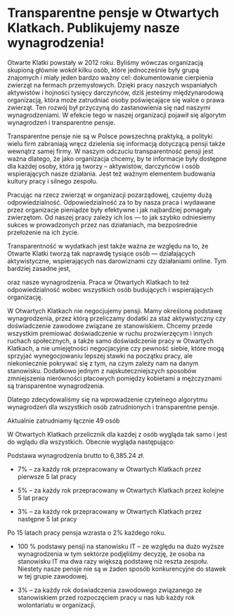 # Transparentne pensje w Otwartych Klatkach. Publikujemy nasze wynagrodzenia!

Otwarte Klatki powstały w 2012 roku. Byliśmy wówczas organizacją skupioną głównie wokół kilku osób, które jednocześnie były grupą znajomych i miały jeden bardzo ważny cel: dokumentowanie cierpienia zwierząt na fermach przemysłowych. Dzięki pracy naszych wspaniałych aktywistów i hojności tysięcy darczyńców, dziś jesteśmy międzynarodową organizacją, która może zatrudniać osoby poświęcające się walce o prawa zwierząt. Ten rozwój był przyczyną do zastanowienia się nad naszymi wynagrodzeniami. W efekcie tego w naszej organizacji pojawił się algorytm wynagrodzeń i transparentne pensje. 

Transparentne pensje nie są w Polsce powszechną praktyką, a polityki wielu firm zabraniają wręcz dzielenia się informacją dotyczącą pensji także wewnątrz samej firmy. W naszym odczuciu transparentność pensji jest ważna dlatego, że jako organizacja chcemy, by te informacje były dostępne dla każdej osoby, która ją tworzy – aktywistów, darczyńców i osób wspierających nasze działania. Jest też ważnym elementem budowania kultury pracy i silnego zespołu.

Pracując na rzecz zwierząt w organizacji pozarządowej, czujemy dużą odpowiedzialność. Odpowiedzialność za to by nasza praca i wydawane przez organizacje pieniądze były efektywne i jak najbardziej pomagały zwierzętom. Od naszej pracy zależy ich los — to jak szybko odniesiemy sukces w prowadzonych przez nas działaniach, ma bezpośrednie przełożenie na ich życie.

Transparentność w wydatkach jest także ważna ze względu na to, że Otwarte Klatki tworzą tak naprawdę tysiące osób — działających aktywistyczne, wspierających nas darowiznami czy działaniami online. Tym bardziej zasadne jest, 

 oraz nasze wynagrodzenia. Praca w Otwartych Klatkach to też odpowiedzialność wobec wszystkich osób budujących i wspierających organizację.  

W Otwartych Klatkach nie negocjujemy pensji. Mamy określoną podstawę wynagrodzenia, przez którą przeliczamy dodatki za staż aktywistyczny czy doświadczenie zawodowe związane ze stanowiskiem. Chcemy przede wszystkim premiować doświadczenie w ruchu prozwierzęcym i innych ruchach społecznych, a także samo doświadczenie pracy w Otwartych Klatkach, a nie umiejętności negocjacyjne czy pewność siebie, które mogą sprzyjać wynegocjowaniu lepszej stawki na początku pracy, ale niekoniecznie pokrywać się z tym, na czym zależy nam na danym stanowisku. Dodatkowo jednym z najskuteczniejszych sposobów zmniejszenia nierówności płacowych pomiędzy kobietami a mężczyznami są transparentne wynagrodzenia.

Dlatego zdecydowaliśmy się na wprowadzenie czytelnego algorytmu wynagrodzeń dla wszystkich osób zatrudnionych i transparentne pensje. 

Aktualnie zatrudniamy łącznie 49 osób

 W Otwartych Klatkach przelicznik dla każdej z osób wygląda tak samo i jest do wglądu dla wszystkich. Obecnie wygląda następująco:

 Podstawa wynagrodzenia brutto to 6,385.24 zł. 

+ 7% – za każdy rok przepracowany w Otwartych Klatkach przez pierwsze 5 lat pracy

+ 5% – za każdy rok przepracowany w Otwartych Klatkach przez kolejne 5 lat pracy

+ 3% – za każdy rok przepracowany w Otwartych Klatkach przez następne 5 lat pracy

Po 15 latach pracy pensja wzrasta o 2% każdego roku.

+ 100 % podstawy pensji na stanowisku IT – ze względu na dużo wyższe wynagrodzenia w tym sektorze podjęliśmy decyzję, że osoba na stanowisku IT ma dwa razy większą podstawę niż reszta zespołu. Niestety nasze pensje nie są w żaden sposób konkurencyjne do stawek w tej grupie zawodowej.

+ 3% – za każdy rok doświadczenia zawodowego związanego ze stanowiskiem przed rozpoczęciem pracy u nas lub każdy rok wolontariatu w organizacji.
